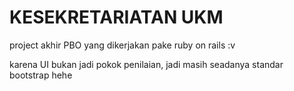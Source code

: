 # KESEKRETARIATAN UKM

project akhir PBO yang dikerjakan pake ruby on rails :v

karena UI bukan jadi pokok penilaian, jadi masih seadanya standar bootstrap hehe
